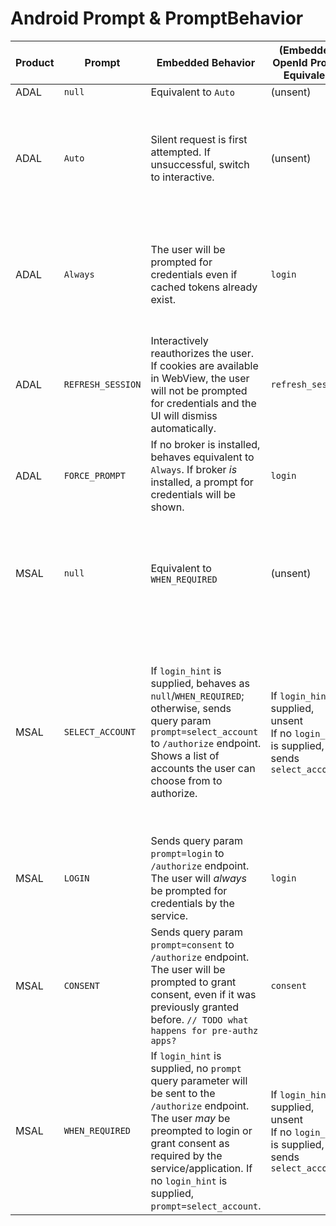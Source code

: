 # Android Prompt & PromptBehavior

| Product | Prompt            | Embedded Behavior                                                                                                                                                                                                                                          | (Embedded) OpenId Prompt Equivalent                                                              | Sent to Broker?      | Broker Behavior                                                                                                                                                                                                                                                                                                        | (Broker) OpenId Prompt Equivalent                         |
|---------|-------------------|------------------------------------------------------------------------------------------------------------------------------------------------------------------------------------------------------------------------------------------------------------|--------------------------------------------------------------------------------------------------|----------------------|------------------------------------------------------------------------------------------------------------------------------------------------------------------------------------------------------------------------------------------------------------------------------------------------------------------------|-----------------------------------------------------------|
| ADAL    | `null`            | Equivalent to `Auto`                                                                                                                                                                                                                                       | (unsent)                                                                                         | N/A                  | Equivalent to `Auto`                                                                                                                                                                                                                                                                                                   | (unsent)                                                  |
| ADAL    | `Auto`            | Silent request is first attempted. If unsuccessful, switch to interactive.                                                                                                                                                                                 | (unsent)                                                                                         | Yes                  | Broker attempts silent request first. If `claimsChallenge` is provided, broker will skip AT in cache and use RT to acquire new tokens. If silent request fails, call will go interactive.                                                                                                                              | (unsent)                                                  |
| ADAL    | `Always`          | The user will be prompted for credentials even if cached tokens already exist.                                                                                                                                                                             | `login`                                                                                          | Yes, augmented       | Broker attempts silent request first. If `claimsChallenge` is provided, broker will skip AT in cache and use RT to acquire new tokens. If silent request fails, call will go interactive.                                                                                                                              | (unsent)                                                  |
| ADAL    | `REFRESH_SESSION` | Interactively reauthorizes the user. If cookies are available in WebView, the user will not be prompted for credentials and the UI will dismiss automatically.                                                                                             | `refresh_session`                                                                                | Yes, but unsupported | Unsupported by V2 endpoint                                                                                                                                                                                                                                                                                             | (unsent)                                                  |
| ADAL    | `FORCE_PROMPT`    | If no broker is installed, behaves equivalent to `Always`. If broker _is_ installed, a prompt for credentials will be shown.                                                                                                                               | `login`                                                                                          | Yes                  | Equivalent to `Always` in embedded flow.                                                                                                                                                                                                                                                                               | `login`                                                   |
| MSAL    | `null`            | Equivalent to `WHEN_REQUIRED`                                                                                                                                                                                                                              | (unsent)                                                                                         | N/A                  | Broker attempts silent request first. If `claimsChallenge` is provided, broker will skip AT in cache and use RT to acquire new tokens. If silent request fails, call will go interactive.                                                                                                                              | (unsent)                                                  |
| MSAL    | `SELECT_ACCOUNT`  | If `login_hint` is supplied, behaves as `null`/`WHEN_REQUIRED`; otherwise, sends query param `prompt=select_account` to `/authorize` endpoint. Shows a list of accounts the user can choose from to authorize.                                             | If `login_hint` is supplied, unsent <br/> If no `login_hint` is supplied, sends `select_account` | Yes                  | If `login_hint` is supplied, behaves as `null`/`WHEN_REQUIRED`; otherwise, `AccountChooserActivity` is shown. Account picker inside of ESTS/WebView is _never_ shown, as the user would have already pre-selected an account via `AccountChooserActivity`. If user selects '`Add Account`', no `prompt=login` is sent. | (unsent - account selection via `AccountChooserActivity`) |
| MSAL    | `LOGIN`           | Sends query param `prompt=login` to `/authorize` endpoint. The user will _always_ be prompted for credentials by the service.                                                                                                                              | `login`                                                                                          | Yes                  | Same as embedded flow.                                                                                                                                                                                                                                                                                                 | `login`                                                   |
| MSAL    | `CONSENT`         | Sends query param `prompt=consent` to `/authorize` endpoint. The user will be prompted to grant consent, even if it was previously granted before. `// TODO what happens for pre-authz apps?`                                                              | `consent`                                                                                        | Yes                  |  Sends query param `prompt=consent` to `/authorize` endpoint. The user will be prompted to grant consent, even if it was previously granted before.                                                                                                                                                                                                                                      | `consent`                                                 |
| MSAL    | `WHEN_REQUIRED`   | If `login_hint` is supplied, no `prompt` query parameter will be sent to the `/authorize` endpoint. The user _may_ be preompted to login or grant consent as required by the service/application. If no `login_hint` is supplied, `prompt=select_account`. | If `login_hint` is supplied, unsent <br/> If no `login_hint` is supplied, sends `select_account` | N/A                  | Same as embedded flow                                                                                                                                                                                                                                                                                                  | (unsent - account selection via `AccountChooserActivity`) |
